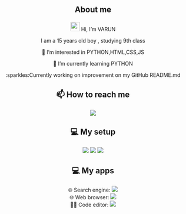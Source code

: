## <p align="center"> About me

<p align="center"> <img src="https://media.giphy.com/media/hvRJCLFzcasrR4ia7z/giphy.gif" width="25px"> Hi, I’m VARUN
<p align="center">I am a 15 years old boy , studying 9th class
<p align="center"> 👀 I’m interested in PYTHON,HTML,CSS,JS
<p align="center"> 🌱 I’m currently learning PYTHON
<p align="center">:sparkles:Currently working on improvement on my GitHub README.md

## <p align="center"> 📫 How to reach me  
  <p align="center">
  <img src="https://img.shields.io/badge/Varun2293-4285F4?logo=DISCORD&logoColor=white&style=for-the-badge">
    </p>
  
## <p align="center"> 💻 My setup
  <p align="center">
  <img src="https://img.shields.io/badge/windows_10-0078D6?logo=windows&logoColor=white&style=for-the-badge">
  <img src="https://img.shields.io/badge/intel-core%20i5%203rd GEN-%230071C5.svg?&style=for-the-badge&logo=intel&logoColor=white">
  <img src="https://img.shields.io/badge/RAM-8GB-%230071C5.svg?&style=for-the-badge&logoColor=white" />
</p>

## <p align="center"> 💻 My apps
<p align="center">
  🌐 Search engine: <a htef="https://www.google.com"><img src="https://img.shields.io/badge/GOOGLE-fff?style=for-the-badge&logo=GOOGLE&logoColor=black"></a>
  <br>
  🌐 Web browser: <a htef="https://www.mozilla.org/en-US/firefox/new"><img src="https://img.shields.io/badge/FIREFOX-FF7139?logo=Firefox-Browser&logoColor=white&style=for-the-badge&color=FF7139"></a>
  <br>
  👨‍💻 Code editor: <a href="https://code.visualstudio.com"><img src="https://img.shields.io/badge/VS Code-0078D6?logo=visual-studio-code&logoColor=white&style=for-the-badge&color=0086D1"></a>
  </p>
